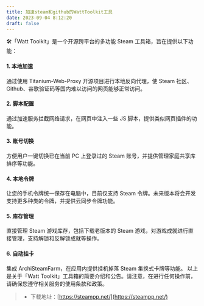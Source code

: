 ```yaml
---
title: 加速steam和github的WattToolkit工具
date: 2023-09-04 8:12:20
draft: false
---
```

🛠️「Watt Toolkit」是一个开源跨平台的多功能 Steam 工具箱，旨在提供以下功能：

#### 1. 本地加速
通过使用 Titanium-Web-Proxy 开源项目进行本地反向代理，使 Steam 社区、Github、谷歌验证码等国内难以访问的网页能够正常访问。
#### 2. 脚本配置
通过加速服务拦截网络请求，在网页中注入一些 JS 脚本，提供类似网页插件的功能。
#### 3. 账号切换
方便用户一键切换已在当前 PC 上登录过的 Steam 账号，并提供管理家庭共享库排序等功能。
#### 4. 本地令牌
让您的手机令牌统一保存在电脑中，目前仅支持 Steam 令牌。未来版本将会开发支持更多种类的令牌，并提供云同步令牌功能。
#### 5. 库存管理
直接管理 Steam 游戏库存，包括下载老版本的 Steam 游戏，对游戏成就进行直接管理，支持解锁和反解锁成就等操作。
#### 6. 自动挂卡
集成 ArchiSteamFarm，在应用内提供挂机掉落 Steam 集换式卡牌等功能。
以上是关于「Watt Toolkit」工具箱的简要介绍和公告。请注意，在进行任何操作前，请确保您遵守相关服务的使用条款和政策。
> -  下载地址：[https://steampp.net/](https://steampp.net/)
